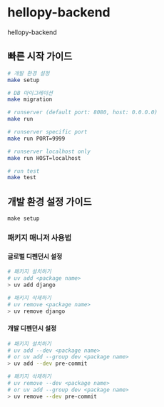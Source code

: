 # hellopy-backend
hellopy-backend

## 빠른 시작 가이드

```bash
# 개발 환경 설정
make setup

# DB 마이그레이션
make migration

# runserver (default port: 8080, host: 0.0.0.0)
make run

# runserver specific port
make run PORT=9999

# runserver localhost only
make run HOST=localhost

# run test
make test
```

## 개발 환경 설정 가이드

```text
make setup
```

### 패키지 매니저 사용법

#### 글로벌 디펜던시 설정

```bash
# 패키지 설치하기
# uv add <package name>
> uv add django

# 패키지 삭제하기
# uv remove <package name>
> uv remove django
```

#### 개발 디펜던시 설정

```bash
# 패키지 설치하기
# uv add --dev <package name>
# or uv add --group dev <package name>
> uv add --dev pre-commit

# 패키지 삭제하기
# uv remove --dev <package name>
# or uv add --group dev <package name>
> uv remove --dev pre-commit
```
